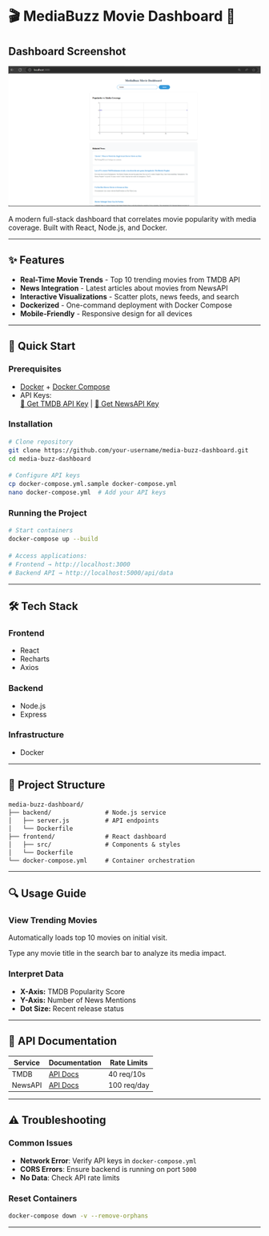 # 🎬 MediaBuzz Movie Dashboard 📰

## Dashboard Screenshot
![alt text](image.png)

A modern full-stack dashboard that correlates movie popularity with media coverage. Built with React, Node.js, and Docker.  

---

## ✨ Features

- **Real-Time Movie Trends** - Top 10 trending movies from TMDB API
- **News Integration** - Latest articles about movies from NewsAPI
- **Interactive Visualizations** - Scatter plots, news feeds, and search
- **Dockerized** - One-command deployment with Docker Compose
- **Mobile-Friendly** - Responsive design for all devices

---

## 🚀 Quick Start

### Prerequisites
- [Docker](https://docs.docker.com/get-docker/) + [Docker Compose](https://docs.docker.com/compose/install/)
- API Keys:  
  [🔑 Get TMDB API Key](https://www.themoviedb.org/settings/api) |
  [📰 Get NewsAPI Key](https://newsapi.org/register)

### Installation
```bash
# Clone repository
git clone https://github.com/your-username/media-buzz-dashboard.git
cd media-buzz-dashboard

# Configure API keys
cp docker-compose.yml.sample docker-compose.yml
nano docker-compose.yml  # Add your API keys
```

### Running the Project
```bash
# Start containers
docker-compose up --build

# Access applications:
# Frontend → http://localhost:3000
# Backend API → http://localhost:5000/api/data
```

---

## 🛠️ Tech Stack

### Frontend
- React
- Recharts
- Axios

### Backend
- Node.js
- Express

### Infrastructure
- Docker

---

## 📂 Project Structure
```
media-buzz-dashboard/
├── backend/               # Node.js service
│   ├── server.js          # API endpoints
│   └── Dockerfile
├── frontend/              # React dashboard
│   ├── src/               # Components & styles
│   └── Dockerfile
└── docker-compose.yml     # Container orchestration
```

---

## 🔍 Usage Guide

### View Trending Movies
Automatically loads top 10 movies on initial visit.


Type any movie title in the search bar to analyze its media impact.

### Interpret Data
- **X-Axis:** TMDB Popularity Score
- **Y-Axis:** Number of News Mentions
- **Dot Size:** Recent release status

---

## 📜 API Documentation

| Service | Documentation | Rate Limits |
|---------|--------------|-------------|
| TMDB | [API Docs](https://developers.themoviedb.org/3/getting-started/introduction) | 40 req/10s |
| NewsAPI | [API Docs](https://newsapi.org/docs) | 100 req/day |

---

## ⚠️ Troubleshooting

### Common Issues
- **Network Error**: Verify API keys in `docker-compose.yml`
- **CORS Errors**: Ensure backend is running on port `5000`
- **No Data**: Check API rate limits

### Reset Containers
```bash
docker-compose down -v --remove-orphans
```

---
